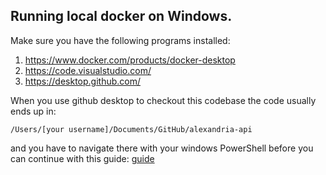 ## Running local docker on Windows.
Make sure you have the following programs installed:
1. https://www.docker.com/products/docker-desktop
2. https://code.visualstudio.com/
3. https://desktop.github.com/

When you use github desktop to checkout this codebase the code usually ends up in:
```
/Users/[your username]/Documents/GitHub/alexandria-api
```
and you have to navigate there with your windows PowerShell before you can continue with this guide: [guide](/README.md)
